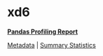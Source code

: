 # xd6

[**Pandas Profiling Report**](../docs_sources/profile/xd6.html)

[Metadata](metadata.yaml) | [Summary Statistics](summary_stats.csv)

